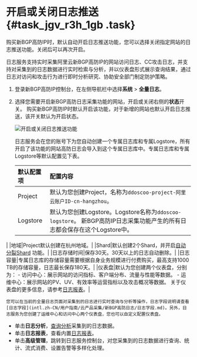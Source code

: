 # 开启或关闭日志推送 {#task_jgv_r3h_1gb .task}

购买新BGP高防IP时，默认自动开启日志推送功能，您可以选择关闭指定网站的日志推送功能。关闭后可以再次开启。

日志服务支持实时采集阿里云新BGP高防IP的网站访问日志、CC攻击日志，并支持对采集到的日志数据进行实时检索与分析，并以仪表盘形式展示查询结果，通过日志对访问和攻击行为进行即时分析研究、协助安全部门制定防护策略。

1.  登录新BGP高防IP控制台，在左侧导航栏中选择**系统** \> **全量日志**。
2.  选择您需要开启新BGP高防日志采集功能的网站，开启或关闭右侧的**状态**开关。 购买新BGP高防IP时默认开启该功能，对于新增的网站也默认开启日志推送，该开关默认为开启状态。

    ![](images/33763_zh-CN.png "开启或关闭日志推送功能")

    日志服务会在您的账号下为您自动创建一个专属日志库和专属Logstore，所有开启了该功能的网站高防日志会导入到这个专属日志库中。专属日志库和专属Logstore等默认配置见下表。

    |默认配置项|配置内容|
    |:----|:---|
    |Project|默认为您创建Project，名称为`ddoscoo-project-阿里云账户ID-cn-hangzhou`。|
    |Logstore|默认为您创建Logstore。Logstore名称为`ddoscoo-logstore`。 新BGP高防IP日志采集功能产生的所有日志都会保存在这个Logstore中。

 |
    |地域|Project默认创建在杭州地域。|
    |Shard|默认创建2个Shard，并开启[自动分裂Shard](intl.zh-CN/用户指南/准备工作/操作Shard.md) 功能。|
    |日志存储时间|保存30天。30天以上的日志自动删除。|
    |日志容量|专属日志库的存储容量需要根据自身业务规模进行付费购买，最高支持1000 TB的存储容量，日志最长保存180天。|
    |仪表盘|默认为您创建两个仪表盘，分别为：     -   访问中心：展示网站的访问指标、客户端分布、流量与性能等数据。
    -   运维中心：展示网站的PV、UV、有效率等运营指标以及攻击概况等数据。
 关于仪表盘的更多信息，请参考[日志报表](intl.zh-CN/用户指南/云产品采集/新BGP高防日志/日志报表.md)。|

    您可以在当前的全量日志页面对采集到的日志进行实时查询与分析等操作，日志字段说明请查看[日志字段](intl.zh-CN/用户指南/云产品采集/新BGP高防日志/日志字段.md)。另外，日志服务为您创建了运维中心和访问中心两个仪表盘，您也可以自定义配置仪表盘。


-   单击**日志分析**，[查询分析](intl.zh-CN/用户指南/云产品采集/新BGP高防日志/日志分析.md)采集到的日志数据。
-   单击**日志报表**，查看内置[日志报表](intl.zh-CN/用户指南/云产品采集/新BGP高防日志/日志报表.md)。
-   单击**高级管理**，跳转到日志服务控制台，对您采集到的日志数据进行查询、统计、流式消费、设置告警等多样化处理。

